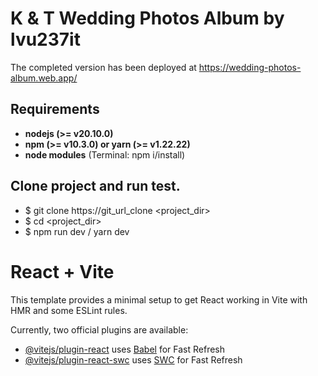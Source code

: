# K & T Wedding Photos Album by lvu237it

The completed version has been deployed at https://wedding-photos-album.web.app/

## Requirements

* **nodejs (>= v20.10.0)**
* **npm (>= v10.3.0) or yarn (>= v1.22.22)**
* **node modules** (Terminal: npm i/install)

## Clone project and run test.

* $ git clone https://git_url_clone <project_dir>
* $ cd <project_dir>
* $ npm run dev / yarn dev

# React + Vite

This template provides a minimal setup to get React working in Vite with HMR and some ESLint rules.

Currently, two official plugins are available:

- [@vitejs/plugin-react](https://github.com/vitejs/vite-plugin-react/blob/main/packages/plugin-react/README.md) uses [Babel](https://babeljs.io/) for Fast Refresh
- [@vitejs/plugin-react-swc](https://github.com/vitejs/vite-plugin-react-swc) uses [SWC](https://swc.rs/) for Fast Refresh
